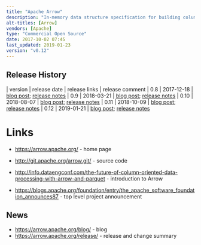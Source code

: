 ```yaml
---
title: "Apache Arrow"
description: "In-memory data structure specification for building columnar based data systems. Provides a standard interchange format to allow sharing of data between processes on a node without the overhead of moving or transforming the data, permits O(1) random access and has the ability to represent both flat relational structures and complex hierarchical nested data. Data is organised using a columnar structure memory-layout making it cache efficient for analytical workloads (which typically group all data relevant to a column operation together) and allows execution engines to take advantage of modern CPU SIMD (Single Instruction Multiple Data) instructions which work on multiple data values simultaneously in a single CPU clock cycle. Supports Java, C, C++, JavaScript, Python, Go, Ruby and Rust.  Seeded from the Apache Drill project and promoted directly to a top level Apache project in February 2016 followed by an initial 0.1 release in October 2016. Used in a range of other projects including Drill, Spark, Impala, Kudu, Pandas and others. Has not yet reached a v1.0 milestone, but is still under active development with a range of contributors from a number of other Apache and non-Apache data projects."
alt-titles: [Arrow]
vendors: [Apache]
type: "Commercial Open Source"
date: 2017-10-02 07:45
last_updated: 2019-01-23
version: "v0.12"
---
```

## Release History

| version | release date | release links | release comment
| 0.8 | 2017-12-18 | [blog post](https://arrow.apache.org/blog/2017/12/18/0.8.0-release/); [release notes](https://arrow.apache.org/release/0.8.0.html)
| 0.9 | 2018-03-21 | [blog post](https://arrow.apache.org/blog/2018/03/22/0.9.0-release/); [release notes](https://arrow.apache.org/release/0.9.0.html)
| 0.10 | 2018-08-07 | [blog post](https://arrow.apache.org/blog/2018/08/07/0.10.0-release/); [release notes](https://arrow.apache.org/release/0.10.0.html)
| 0.11 | 2018-10-09 | [blog post](https://arrow.apache.org/blog/2018/10/09/0.11.0-release/); [release notes](https://arrow.apache.org/release/0.11.0.html)
| 0.12 | 2019-01-21 | [blog post](https://arrow.apache.org/blog/2019/01/21/0.12.0-release/); [release notes](https://arrow.apache.org/release/0.12.0.html)

# Links

* <https://arrow.apache.org/> - home page
* <http://git.apache.org/arrow.git/> - source code

* <http://info.dataengconf.com/the-future-of-column-oriented-data-processing-with-arrow-and-parquet> - introduction to Arrow
* <https://blogs.apache.org/foundation/entry/the_apache_software_foundation_announces87> - top level project announcement

## News

* <https://arrow.apache.org/blog/> - blog
* <https://arrow.apache.org/release/> - release and change summary
